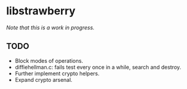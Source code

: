# libstrawberry
*Note that this is a work in progress.*

## TODO
* Block modes of operations.
* diffiehellman.c: fails test every once in a while, search and destroy.
* Further implement crypto helpers.
* Expand crypto arsenal.

